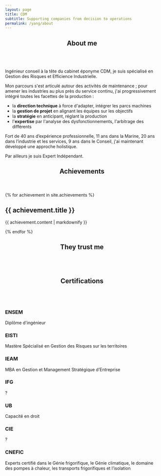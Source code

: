 ```yaml
---
layout: page
title: CDM
subtitle: Supporting companies from decision to operations
permalink: /yang/about
---
```

<section>
    <header class="major">
        <h2>About me</h2>
    </header>
    <span class="image right"><img src="{{ 'assets/images/portrait.jpg' | relative_url }}" alt="" /></span>
    <p>Ingénieur conseil à la tête du cabinet éponyme CDM, je suis spécialisé en Gestion des Risques et Efficience Industrielle.</p>
    <p>Mon parcours s'est articulé autour des activités de maintenance ; pour amener les industries au plus près du service continu, j'ai progressivement intégré toutes les facettes de la production :
    <ul>
        <li>la <strong>direction technique</strong> à force d'adapter, intégrer les parcs machines</li>
        <li>la <strong>gestion de projet</strong> en alignant les équipes sur les objectifs</li>
        <li>la <strong>stratégie</strong> en anticipant, réglant la production</li>
        <li>l'<strong>expertise</strong> par l'analyse des dysfonctionnements, l'arbitrage des différents</li>
    </ul></p>
    <p>Fort de 40 ans d’expérience professionnelle, 11 ans dans la Marine, 20 ans dans l’industrie et les services, 9 ans dans le Conseil, j'ai maintenant développé une approche holistique.</p>
    <p>Par ailleurs je suis Expert Indépendant.</p>
</section>

<section>
    <header class="major">
        <h2>Achievements</h2>
    </header>
    {% for achievement in site.achievements %}
    <h2>{{ achievement.title }}</h2>
    <!-- <h2>{{ achievement.category }}</h2> -->
    <p>{{ achievement.content | markdownify }}</p>
    {% endfor %}
</section>

<section>
    <header class="major">
        <h2>They trust me</h2>
    </header>
    <div class="box alt">
        <div class="row gtr-50 gtr-uniform">
            <div class="col-4"><span class="image fit"><img src="{{ '/assets/images/aed.png' | absolute_url }}" alt="" /></span></div>
            <div class="col-4"><span class="image fit"><img src="{{ '/assets/images/areva.png' | absolute_url }}" alt="" /></span></div>
            <div class="col-4"><span class="image fit"><img src="{{ '/assets/images/benning.png' | absolute_url }}" alt="" /></span></div>
            <!-- Break -->
            <div class="col-4"><span class="image fit"><img src="{{ '/assets/images/mmp.png' | absolute_url }}" alt="" /></span></div>
            <div class="col-4"><span class="image fit"><img src="{{ '/assets/images/sealed-air.png' | absolute_url }}" alt="" /></span></div>
        </div>
    </div>
</section>

<section>
    <header class="major">
        <h2>Certifications</h2>
    </header>
    <div class="features">
        <article>
            <span class="icon"><img src="{{ '/assets/images/ensem.png' | absolute_url }}" alt="" /></span>
            <div class="content">
                <h3>ENSEM</h3>
                <p>Diplôme d'ingénieur</p>
            </div>
        </article>
        <article>
            <span class="icon fa-paper-plane"></span>
            <div class="content">
                <h3>EISTI</h3>
                <p>Mastère Spécialisé en Gestion des Risques sur les territoires</p>
            </div>
        </article>
        <article>
            <span class="icon fa-rocket"></span>
            <div class="content">
                <h3>IEAM</h3>
                <p>MBA en Gestion et Management Stratégique d’Entreprise</p>
            </div>
        </article>
        <article>
            <span class="icon fa-signal"></span>
            <div class="content">
                <h3>IFG</h3>
                <p>?</p>
            </div>
        </article>
        <article>
            <span class="icon fa-signal"></span>
            <div class="content">
                <h3>UB</h3>
                <p>Capacité en droit</p>
            </div>
        </article>
        <article>
            <span class="icon fa-signal"></span>
            <div class="content">
                <h3>CIE</h3>
                <p>?</p>
            </div>
        </article>
        <article>
            <span class="icon fa-signal"></span>
            <div class="content">
                <h3>CNEFIC</h3>
                <p>Experts certifié dans le Génie frigorifique, le Génie climatique, le domaine des pompes à chaleur, les transports frigorifiques et l’isolation</p>
            </div>
        </article>
    </div>
</section>